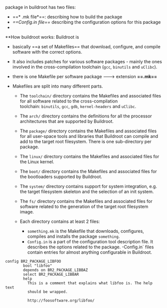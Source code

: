 package in buildroot has two files:
   -  ==* .mk file*==: describing how to build the package 
   - *==Config.in file==* describing the configuration options for this package
- 


**How buildroot works:
Buildroot is
- basically ==a set of Makefiles== that download, configure, and compile software with the correct options. 
- It also includes patches for various software packages - mainly the ones involved in the cross-compilation toolchain (`gcc`, `binutils` and `uClibc`).
- there is one Makefile per software package ---> extension **==.mk==**
- Makefiles are split into many different parts.

     - The `toolchain/` directory contains the Makefiles and associated files for all software related to the cross-compilation toolchain: `binutils`, `gcc`, `gdb`, `kernel-headers` and `uClibc`.
	- The `arch/` directory contains the definitions for all the processor architectures that are supported by Buildroot.
	- The `package/` directory contains the Makefiles and associated files for all user-space tools and libraries that Buildroot can compile and add to the target root filesystem. There is one sub-directory per package.
	- The `linux/` directory contains the Makefiles and associated files for the Linux kernel.
	- The `boot/` directory contains the Makefiles and associated files for the bootloaders supported by Buildroot.
	- The `system/` directory contains support for system integration, e.g. the target filesystem skeleton and the selection of an init system.
	- The `fs/` directory contains the Makefiles and associated files for software related to the generation of the target root filesystem image.
	
	- Each directory contains at least 2 files:

		- `something.mk` is the Makefile that downloads, configures, compiles and installs the package `something`.
		- `Config.in` is a part of the configuration tool description file. It describes the options related to the package.
	-Config.in` files contain entries for almost anything configurable in Buildroot.
	
```
config BR2_PACKAGE_LIBFOO
        bool "libfoo"
        depends on BR2_PACKAGE_LIBBAZ
        select BR2_PACKAGE_LIBBAR
        help
          This is a comment that explains what libfoo is. The help text
          should be wrapped.

          http://foosoftware.org/libfoo/



```
